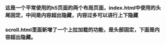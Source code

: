 ### 这是一个平常使用的h5页面的两个布局页面，index.html中使用的头尾固定，中间是内容超出隐藏，内容过多可以进行上下隐藏
### scroll.html里面新增了一个上拉加载的功能，是头部固定，下面是内容超出隐藏。